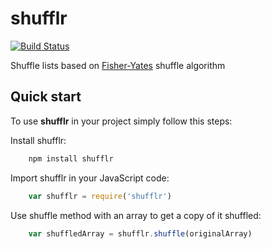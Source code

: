 # shufflr

[![Build Status](https://travis-ci.org/hectortosa/shufflr.svg?branch=master)](https://travis-ci.org/hectortosa/shufflr)

Shuffle lists based on [Fisher-Yates](https://en.wikipedia.org/wiki/Fisher%E2%80%93Yates_shuffle) shuffle algorithm

## Quick start

To use **shufflr** in your project simply follow this steps:

Install shufflr:

```bash
    npm install shufflr
```

Import shufflr in your JavaScript code:

```javascript
    var shufflr = require('shufflr')
```

Use shuffle method with an array to get a copy of it shuffled:

```javascript
    var shuffledArray = shufflr.shuffle(originalArray)
```